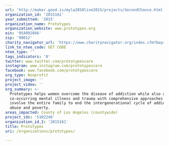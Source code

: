```yaml
---
url: 'http://maker.good.is/myla2050live2015/projects/SecondChance.html'
organization_id: '2015161'
year_submitted: '2015'
organization_name: Prototypes
organization_website: www.prototypes.org
ein: '954092046'
zip: '90012'
charity_navigator_url: 'https://www.charitynavigator.org/index.cfm?bay=search.profile&ein=954092046'
link_to_ntee_code: GET CODE
ntee_type: ''
tags_indicators: '0'
twitter: www.twitter.com/prototypescare
instagram: www.instagram.com/prototypescare
facebook: www.facebook.com/prototypescare
org_type: Nonprofit
project_image: ''
project_video: ''
org_summary: >-
  Prototypes helps women overcome the disease of addiction while also addressing
  co-occurring mental illness and trauma with comprehensive approaches that
  involve the entire family to end the intergenerational cycle of addiction,
  abuse and poverty.
areas_impacted: County of Los Angeles (countywide)
project_ids: '5102246'
organization_id_2: '2015161'
title: Prototypes
uri: /organizations/prototypes/

---
```

